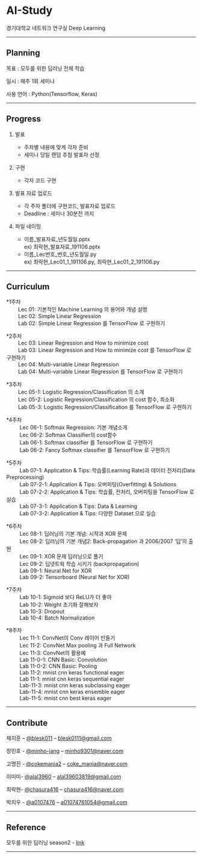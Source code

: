 # AI-Study  

경기대학교 네트워크 연구실 Deep Learning   
<!--
![](header.png) 
-->
---

## Planning

목표 : 모두를 위한 딥러닝 전체 학습  

일시 : 매주 1회 세미나  

사용 언어 : Python(Tensorflow, Keras)  
    
---

## Progress

1. 발표  
    * 주차별 내용에 맞게 각자 준비
    * 세미나 당일 랜덤 추첨 발표자 선정 

2. 구현  
    * 각자 코드 구현  

3. 발표 자료 업로드  
    * 각 주차 폴더에 구현코드, 발표자료 업로드  
    * Deadline : 세미나 30분전 까지

4. 파일 네이밍  
    * 이름_발표자료_년도월일.pptx  
    ex) 최락현_발표자료_191106.pptx
    * 이름_Lec번호_번호_년도월일.py  
    ex) 최락현_Lec01_1_191106.py, 최락현_Lec01_2_191106.py

---

## Curriculum

*1주차  
&nbsp;&nbsp;&nbsp;&nbsp;&nbsp;&nbsp;&nbsp;&nbsp;Lec 01: 기본적인 Machine Learning 의 용어와 개념 설명  
&nbsp;&nbsp;&nbsp;&nbsp;&nbsp;&nbsp;&nbsp;&nbsp;Lec 02: Simple Linear Regression  
&nbsp;&nbsp;&nbsp;&nbsp;&nbsp;&nbsp;&nbsp;&nbsp;Lab 02: Simple Linear Regression 를 TensorFlow 로 구현하기  

*2주차  
&nbsp;&nbsp;&nbsp;&nbsp;&nbsp;&nbsp;&nbsp;&nbsp;Lec 03: Linear Regression and How to minimize cost  
&nbsp;&nbsp;&nbsp;&nbsp;&nbsp;&nbsp;&nbsp;&nbsp;Lab 03: Linear Regression and How to minimize cost 를 TensorFlow 로 구현하기    
 &nbsp;&nbsp;&nbsp;&nbsp;&nbsp;&nbsp;&nbsp;&nbsp;Lec 04: Multi-variable Linear Regression  
&nbsp;&nbsp;&nbsp;&nbsp;&nbsp;&nbsp;&nbsp;&nbsp;Lab 04: Multi-variable Linear Regression 를 TensorFlow 로 구현하기   

*3주차  
&nbsp;&nbsp;&nbsp;&nbsp;&nbsp;&nbsp;&nbsp;&nbsp;Lec 05-1: Logistic Regression/Classification 의 소개  
&nbsp;&nbsp;&nbsp;&nbsp;&nbsp;&nbsp;&nbsp;&nbsp;Lec 05-2: Logistic Regression/Classification 의 cost 함수, 최소화  
&nbsp;&nbsp;&nbsp;&nbsp;&nbsp;&nbsp;&nbsp;&nbsp;Lab 05-3: Logistic Regression/Classification 를 TensorFlow 로 구현하기  

*4주차  
&nbsp;&nbsp;&nbsp;&nbsp;&nbsp;&nbsp;&nbsp;&nbsp; Lec 06-1: Softmax Regression: 기본 개념소개  
&nbsp;&nbsp;&nbsp;&nbsp;&nbsp;&nbsp;&nbsp;&nbsp; Lec 06-2: Softmax Classifier의 cost함수  
&nbsp;&nbsp;&nbsp;&nbsp;&nbsp;&nbsp;&nbsp;&nbsp; Lab 06-1: Softmax classifier 를 TensorFlow 로 구현하기  
&nbsp;&nbsp;&nbsp;&nbsp;&nbsp;&nbsp;&nbsp;&nbsp;  Lab 06-2: Fancy Softmax classifier 를 TensorFlow 로 구현하기

*5주차  
&nbsp;&nbsp;&nbsp;&nbsp;&nbsp;&nbsp;&nbsp;&nbsp; Lab 07-1: Application & Tips: 학습률(Learning Rate)과 데이터 전처리(Data Preprocessing)  
&nbsp;&nbsp;&nbsp;&nbsp;&nbsp;&nbsp;&nbsp;&nbsp; Lab 07-2-1: Application & Tips: 오버피팅(Overfitting) & Solutions  
&nbsp;&nbsp;&nbsp;&nbsp;&nbsp;&nbsp;&nbsp;&nbsp; Lab 07-2-2: Application & Tips: 학습률, 전처리, 오버피팅을 TensorFlow 로 실습  
&nbsp;&nbsp;&nbsp;&nbsp;&nbsp;&nbsp;&nbsp;&nbsp; Lab 07-3-1: Application & Tips: Data & Learning  
&nbsp;&nbsp;&nbsp;&nbsp;&nbsp;&nbsp;&nbsp;&nbsp; Lab 07-3-2: Application & Tips: 다양한 Dataset 으로 실습  

*6주차  
&nbsp;&nbsp;&nbsp;&nbsp;&nbsp;&nbsp;&nbsp;&nbsp; Lec 08-1: 딥러닝의 기본 개념: 시작과 XOR 문제  
&nbsp;&nbsp;&nbsp;&nbsp;&nbsp;&nbsp;&nbsp;&nbsp; Lec 08-2: 딥러닝의 기본 개념2: Back-propagation 과 2006/2007 ‘딥’의 출현  
&nbsp;&nbsp;&nbsp;&nbsp;&nbsp;&nbsp;&nbsp;&nbsp; Lec 09-1: XOR 문제 딥러닝으로 풀기  
&nbsp;&nbsp;&nbsp;&nbsp;&nbsp;&nbsp;&nbsp;&nbsp; Lec 09-2: 딥넷트웍 학습 시키기 (backpropagation)  
&nbsp;&nbsp;&nbsp;&nbsp;&nbsp;&nbsp;&nbsp;&nbsp; Lab 09-1: Neural Net for XOR  
&nbsp;&nbsp;&nbsp;&nbsp;&nbsp;&nbsp;&nbsp;&nbsp; Lab 09-2: Tensorboard (Neural Net for XOR)  

*7주차  
&nbsp;&nbsp;&nbsp;&nbsp;&nbsp;&nbsp;&nbsp;&nbsp; Lab 10-1: Sigmoid 보다 ReLU가 더 좋아  
&nbsp;&nbsp;&nbsp;&nbsp;&nbsp;&nbsp;&nbsp;&nbsp; Lab 10-2: Weight 초기화 잘해보자  
&nbsp;&nbsp;&nbsp;&nbsp;&nbsp;&nbsp;&nbsp;&nbsp; Lab 10-3: Dropout  
&nbsp;&nbsp;&nbsp;&nbsp;&nbsp;&nbsp;&nbsp;&nbsp; Lab 10-4: Batch Normalization  

*8주차  
&nbsp;&nbsp;&nbsp;&nbsp;&nbsp;&nbsp;&nbsp;&nbsp; Lec 11-1: ConvNet의 Conv 레이어 만들기  
&nbsp;&nbsp;&nbsp;&nbsp;&nbsp;&nbsp;&nbsp;&nbsp; Lec 11-2: ConvNet Max pooling 과 Full Network  
&nbsp;&nbsp;&nbsp;&nbsp;&nbsp;&nbsp;&nbsp;&nbsp; Lec 11-3: ConvNet의 활용예  
&nbsp;&nbsp;&nbsp;&nbsp;&nbsp;&nbsp;&nbsp;&nbsp; Lab 11-0-1: CNN Basic: Convolution  
&nbsp;&nbsp;&nbsp;&nbsp;&nbsp;&nbsp;&nbsp;&nbsp; Lab 11-0-2: CNN Basic: Pooling  
&nbsp;&nbsp;&nbsp;&nbsp;&nbsp;&nbsp;&nbsp;&nbsp; Lab 11-2: mnist cnn keras functional eager  
&nbsp;&nbsp;&nbsp;&nbsp;&nbsp;&nbsp;&nbsp;&nbsp; Lab 11-1: mnist cnn keras sequential eager  
&nbsp;&nbsp;&nbsp;&nbsp;&nbsp;&nbsp;&nbsp;&nbsp; Lab-11-3: mnist cnn keras subclassing eager  
&nbsp;&nbsp;&nbsp;&nbsp;&nbsp;&nbsp;&nbsp;&nbsp; Lab-11-4: mnist cnn keras ensemble eager  
&nbsp;&nbsp;&nbsp;&nbsp;&nbsp;&nbsp;&nbsp;&nbsp; Lab-11-5: mnist cnn best keras eager  

---

<!--
* 0.2.0
    * CHANGE: Remove `setDefaultXYZ()`
    * ADD: Add `init()`
* 0.1.1
    * FIX: Crash when calling `baz()` (Thanks @GenerousContributorName!)
* 0.1.0
    * The first proper release
    * CHANGE: Rename `foo()` to `bar()`
* 0.0.1
    * Work in progress
-->

## Contribute

채지훈 – [@blesk011](https://github.com/blesk011) – 
blesk0111@gmail.com

장민호 - [@minho-jang](https://github.com/minho-jang) – 
minho9301@naver.com

고명진 - [@cokemania2](https://github.com/cokemania2) – 
coke_mania@naver.com

이미미- [@alal3960](https://github.com/alal3960) – 
alal39603819@gmail.com  

최락현- [@chasura416](https://github.com/chasura416) – 
chasura416@naver.com

박지우 - [@a0107476](https://github.com/a0107476) – 
a01074761054@gmail.com


---
## Reference

모두를 위한 딥러닝 season2 - [link](https://deeplearningzerotoall.github.io/season2/lec_tensorflow.html)

---

<!--
[https://github.com/yourname/github-link](https://github.com/dbader/)
-->
<!--
## Contributing

1. Fork it (<https://github.com/yourname/yourproject/fork>)
2. Create your feature branch (`git checkout -b feature/fooBar`)
3. Commit your changes (`git commit -am 'Add some fooBar'`)
4. Push to the branch (`git push origin feature/fooBar`)
5. Create a new Pull Request
>
<!-- Markdown link & img dfn's -->
<!--
[npm-image]: https://img.shields.io/npm/v/datadog-metrics.svg?style=flat-square
[npm-url]: https://npmjs.org/package/datadog-metrics
[npm-downloads]: https://img.shields.io/npm/dm/datadog-metrics.svg?style=flat-square
[travis-image]: https://img.shields.io/travis/dbader/node-datadog-metrics/master.svg?style=flat-square
[travis-url]: https://travis-ci.org/dbader/node-datadog-metrics
[wiki]: https://github.com/yourname/yourproject/wiki
-->
